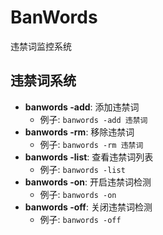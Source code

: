 # BanWords

违禁词监控系统

## 违禁词系统

- **banwords -add**: 添加违禁词
  - 例子: `banwords -add 违禁词`
- **banwords -rm**: 移除违禁词
  - 例子: `banwords -rm 违禁词`
- **banwords -list**: 查看违禁词列表
  - 例子: `banwords -list`
- **banwords -on**: 开启违禁词检测
  - 例子: `banwords -on`
- **banwords -off**: 关闭违禁词检测
  - 例子: `banwords -off`
